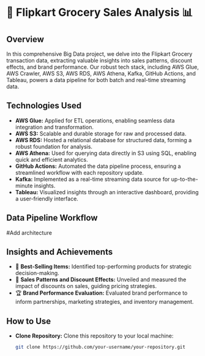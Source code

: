 # 🛒 Flipkart Grocery Sales Analysis 📊

## Overview
In this comprehensive Big Data project, we delve into the Flipkart Grocery transaction data, extracting valuable insights into sales patterns, discount effects, and brand performance. Our robust tech stack, including AWS Glue, AWS Crawler, AWS S3, AWS RDS, AWS Athena, Kafka, GitHub Actions, and Tableau, powers a data pipeline for both batch and real-time streaming data.

## Technologies Used
- **AWS Glue:** Applied for ETL operations, enabling seamless data integration and transformation.
- **AWS S3:** Scalable and durable storage for raw and processed data.
- **AWS RDS:** Hosted a relational database for structured data, forming a robust foundation for analysis.
- **AWS Athena:** Used for querying data directly in S3 using SQL, enabling quick and efficient analytics.
- **GitHub Actions:** Automated the data pipeline process, ensuring a streamlined workflow with each repository update.
- **Kafka:** Implemented as a real-time streaming data source for up-to-the-minute insights.
- **Tableau:** Visualized insights through an interactive dashboard, providing a user-friendly interface.

## Data Pipeline Workflow
#Add architecture

## Insights and Achievements
- 🚀 **Best-Selling Items:** Identified top-performing products for strategic decision-making.
- 💸 **Sales Patterns and Discount Effects:** Unveiled and measured the impact of discounts on sales, guiding pricing strategies.
- 🏆 **Brand Performance Evaluation:** Evaluated brand performance to inform partnerships, marketing strategies, and inventory management.

## How to Use
- **Clone Repository:** Clone this repository to your local machine:
  ```bash
  git clone https://github.com/your-username/your-repository.git

